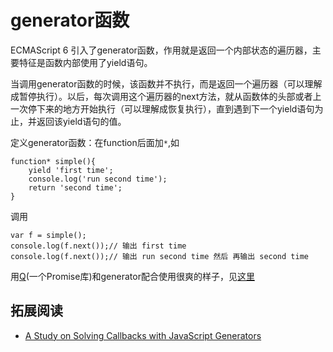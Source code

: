 # generator函数
ECMAScript 6 引入了generator函数，作用就是返回一个内部状态的遍历器，主要特征是函数内部使用了yield语句。

当调用generator函数的时候，该函数并不执行，而是返回一个遍历器（可以理解成暂停执行）。以后，每次调用这个遍历器的next方法，就从函数体的头部或者上一次停下来的地方开始执行（可以理解成恢复执行），直到遇到下一个yield语句为止，并返回该yield语句的值。

定义generator函数：在function后面加`*`,如
```
function* simple(){
	yield 'first time';
	console.log('run second time');
	return 'second time';
}
```
调用
```
var f = simple();
console.log(f.next());// 输出 first time
console.log(f.next());// 输出 run second time 然后 再输出 second time

```

用[Q](https://github.com/kriskowal/q)(一个Promise库)和generator配合使用很爽的样子，见[这里](https://github.com/kriskowal/q/tree/v1/examples/async-generators)

## 拓展阅读
* [A Study on Solving Callbacks with JavaScript Generators](http://jlongster.com/A-Study-on-Solving-Callbacks-with-JavaScript-Generators)
